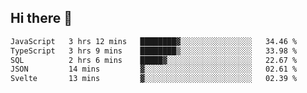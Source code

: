 ## Hi there 👋

<!--START_SECTION:waka-->

```txt
JavaScript   3 hrs 12 mins   ████████▓░░░░░░░░░░░░░░░░   34.46 %
TypeScript   3 hrs 9 mins    ████████▒░░░░░░░░░░░░░░░░   33.98 %
SQL          2 hrs 6 mins    █████▓░░░░░░░░░░░░░░░░░░░   22.67 %
JSON         14 mins         ▓░░░░░░░░░░░░░░░░░░░░░░░░   02.61 %
Svelte       13 mins         ▓░░░░░░░░░░░░░░░░░░░░░░░░   02.39 %
```

<!--END_SECTION:waka-->

<!--
**taylor475/taylor475** is a ✨ _special_ ✨ repository because its `README.md` (this file) appears on your GitHub profile.

Here are some ideas to get you started:

- 🔭 I’m currently working on ...
- 🌱 I’m currently learning ...
- 👯 I’m looking to collaborate on ...
- 🤔 I’m looking for help with ...
- 💬 Ask me about ...
- 📫 How to reach me: ...
- 😄 Pronouns: ...
- ⚡ Fun fact: ...
-->
